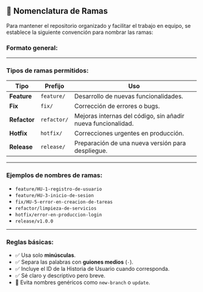 ## 📌 Nomenclatura de Ramas

Para mantener el repositorio organizado y facilitar el trabajo en equipo, se establece la siguiente convención para nombrar las ramas:

### Formato general:

---

### Tipos de ramas permitidos:

| Tipo         | Prefijo        | Uso                                      |
|--------------|----------------|-----------------------------------------|
| **Feature**  | `feature/`     | Desarrollo de nuevas funcionalidades. |
| **Fix**      | `fix/`         | Corrección de errores o bugs. |
| **Refactor** | `refactor/`    | Mejoras internas del código, sin añadir nueva funcionalidad. |
| **Hotfix**   | `hotfix/`      | Correcciones urgentes en producción. |
| **Release**  | `release/`     | Preparación de una nueva versión para despliegue. |

---

### Ejemplos de nombres de ramas:

- `feature/HU-1-registro-de-usuario`
- `feature/HU-3-inicio-de-sesion`
- `fix/HU-5-error-en-creacion-de-tareas`
- `refactor/limpieza-de-servicios`
- `hotfix/error-en-produccion-login`
- `release/v1.0.0`

---

### Reglas básicas:

- ✅ Usa solo **minúsculas**.
- ✅ Separa las palabras con **guiones medios** (`-`).
- ✅ Incluye el ID de la Historia de Usuario cuando corresponda.
- ✅ Sé claro y descriptivo pero breve.
- 🚫 Evita nombres genéricos como `new-branch` o `update`.
